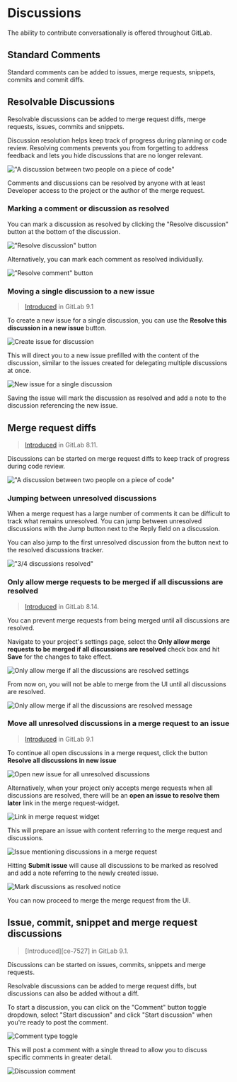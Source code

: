 # Discussions

The ability to contribute conversationally is offered throughout GitLab.

## Standard Comments

Standard comments can be added to issues, merge requests, snippets, commits and commit diffs.

## Resolvable Discussions

Resolvable discussions can be added to merge request diffs, merge requests, issues, commits and snippets.

Discussion resolution helps keep track of progress during planning or code review.
Resolving comments prevents you from forgetting to address feedback and lets you
hide discussions that are no longer relevant.

!["A discussion between two people on a piece of code"][discussion-view]

Comments and discussions can be resolved by anyone with at least Developer
access to the project or the author of the merge request.

### Marking a comment or discussion as resolved

You can mark a discussion as resolved by clicking the "Resolve discussion"
button at the bottom of the discussion.

!["Resolve discussion" button][resolve-discussion-button]

Alternatively, you can mark each comment as resolved individually.

!["Resolve comment" button][resolve-comment-button]

### Moving a single discussion to a new issue

> [Introduced][ce-8266] in GitLab 9.1

To create a new issue for a single discussion, you can use the **Resolve this
discussion in a new issue** button.

![Create issue for discussion](img/new_issue_for_discussion.png)

This will direct you to a new issue prefilled with the content of the
discussion, similar to the issues created for delegating multiple
discussions at once.

![New issue for a single discussion](img/preview_issue_for_discussion.png)

Saving the issue will mark the discussion as resolved and add a note
to the discussion referencing the new issue.

[ce-5022]: https://gitlab.com/gitlab-org/gitlab-ce/merge_requests/5022
[ce-7125]: https://gitlab.com/gitlab-org/gitlab-ce/merge_requests/7125
[ce-7180]: https://gitlab.com/gitlab-org/gitlab-ce/merge_requests/7180
[ce-8266]: https://gitlab.com/gitlab-org/gitlab-ce/merge_requests/8266
[resolve-discussion-button]: img/resolve_discussion_button.png
[resolve-comment-button]: img/resolve_comment_button.png
[discussion-view]: img/discussion_view.png
[discussions-resolved]: img/discussions_resolved.png

## Merge request diffs

> [Introduced][ce-5022] in GitLab 8.11.

Discussions can be started on merge request diffs to keep track of progress during code review.

!["A discussion between two people on a piece of code"][discussion-view]

### Jumping between unresolved discussions

When a merge request has a large number of comments it can be difficult to track
what remains unresolved. You can jump between unresolved discussions with the
Jump button next to the Reply field on a discussion.

You can also jump to the first unresolved discussion from the button next to the
resolved discussions tracker.

!["3/4 discussions resolved"][discussions-resolved]

### Only allow merge requests to be merged if all discussions are resolved

> [Introduced][ce-7125] in GitLab 8.14.

You can prevent merge requests from being merged until all discussions are
resolved.

Navigate to your project's settings page, select the
**Only allow merge requests to be merged if all discussions are resolved** check
box and hit **Save** for the changes to take effect.

![Only allow merge if all the discussions are resolved settings](img/only_allow_merge_if_all_discussions_are_resolved.png)

From now on, you will not be able to merge from the UI until all discussions
are resolved.

![Only allow merge if all the discussions are resolved message](img/only_allow_merge_if_all_discussions_are_resolved_msg.png)

### Move all unresolved discussions in a merge request to an issue

> [Introduced][ce-8266] in GitLab 9.1

To continue all open discussions in a merge request, click the button **Resolve
all discussions in new issue**

![Open new issue for all unresolved discussions](img/btn_new_issue_for_all_discussions.png)

Alternatively, when your project only accepts merge requests when all discussions
are resolved, there will be an **open an issue to resolve them later** link in
the merge request-widget.

![Link in merge request widget](img/resolve_discussion_open_issue.png)

This will prepare an issue with content referring to the merge request and
discussions.

![Issue mentioning discussions in a merge request](img/preview_issue_for_discussions.png)

Hitting **Submit issue** will cause all discussions to be marked as resolved and
add a note referring to the newly created issue.

![Mark discussions as resolved notice](img/resolve_discussion_issue_notice.png)

You can now proceed to merge the merge request from the UI.


## Issue, commit, snippet and merge request discussions

> [Introduced][ce-7527] in GitLab 9.1.

Discussions can be started on issues, commits, snippets and merge requests.

Resolvable discussions can be added to merge request diffs, but discussions can also be added without a diff.

To start a discussion, you can click on the "Comment" button toggle dropdown, select "Start discussion" and click "Start discussion" when you're ready to post the comment.

![Comment type toggle](img/comment_type_toggle.gif)

This will post a comment with a single thread to allow you to discuss specific comments in greater detail.

![Discussion comment](img/discussion_comment.png)
